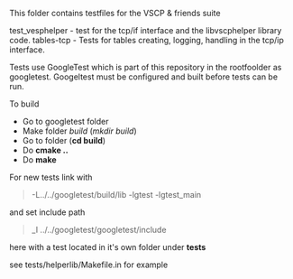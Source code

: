 This folder contains testfiles for the VSCP & friends suite

test_vesphelper  - test for the tcp/if interface and the libvscphelper library code.
tables-tcp - Tests for tables creating, logging, handling in the tcp/ip interface.


Tests use GoogleTest which is part of this repository in the rootfoolder as googletest. 
Googeltest must be configured and built before tests can be run.

To build

- Go to googletest folder
- Make folder *build* (*mkdir build*)
- Go to folder (**cd build**)
- Do **cmake ..**
- Do **make**

For new tests link with  

>-L../../googletest/build/lib -lgtest -lgtest_main 

and set include path

>_I ../../googletest/googletest/include

here with a test located in it's own folder under **tests**

see tests/helperlib/Makefile.in for example

